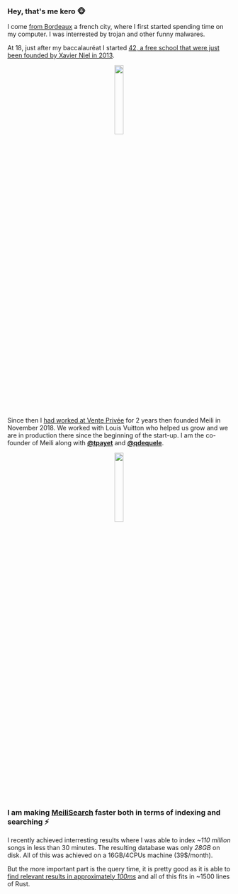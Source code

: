 ### Hey, that's me kero 🐵

I come [from Bordeaux](https://fr.wikipedia.org/wiki/Bordeaux) a french city, where I first started spending time on my computer.
I was interrested by trojan and other funny malwares.

At 18, just after my baccalauréat I started [42, a free school that were just been founded by Xavier Niel in 2013](https://www.42.fr/).

<p align="center">
<img src="https://upload.wikimedia.org/wikipedia/commons/thumb/8/8d/42_Logo.svg/1920px-42_Logo.svg.png" width="20%">
</p>

Since then I [had worked at Vente Privée](https://fr.wikipedia.org/wiki/Veepee) for 2 years then founded Meili in November 2018. We worked with Louis Vuitton who helped us grow and we are in production there since the beginning of the start-up. I am the co-founder of Meili along with [**@tpayet**](https://github.com/tpayet) and [**@qdequele**](https://github.com/qdequele).

<p align="center">
<img src="https://upload.wikimedia.org/wikipedia/commons/c/cc/Logo-veepee.png" width="20%">
</p>

### I am making [MeiliSearch](https://github.com/meilisearch/meilisearch) faster both in terms of indexing and searching ⚡️

I recently achieved interresting results where I was able to index _~110 million_ songs in less than 30 minutes. The resulting database was only _28GB_ on disk. All of this was achieved on a 16GB/4CPUs machine (39$/month).

But the more important part is the query time, it is pretty good as it is able to [find relevant results in approximately _100ms_](https://twitter.com/Kerollmops/status/1282737080435605505?s=20) and all of this fits in ~1500 lines of Rust.
